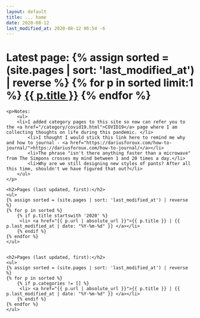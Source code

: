 ```yaml
---
layout: default
title: ... home
date: 2020-08-12
last_modified_at: 2020-08-12 06:54 -6
---
```


<div class="blurb">
	<h1>Latest page: {% assign sorted = (site.pages | sort: 'last_modified_at') | reverse %}
	{% for p in sorted limit:1 %}
	  	 <a href="{{ p.url | absolute_url }}">{{ p.title }}</a>
 	{% endfor %}
	 </h1>

	<p>Notes:
		<ul>
		<li>I added category pages to this site so now can refer you to the <a href="/category/covid19.html">COVID19</a> page where I am collecting thoughts on life during this pandemic. </li>
			<li>I thought I would stick this link here to remind me why and how to journal - <a href="https://dariusforoux.com/how-to-journal/">https://dariusforoux.com/how-to-journal/</a></li>
			<li>The phrase "isn't there anything faster than a microwave" from The Simpons crosses my mind between 1 and 20 times a day.</li>
			<li>Why are we still designing new styles of pants? After all this time, shouldn't we have figured that out?</li>
		</ul>
	</p>

	<h2>Pages (last updated, first):</h2>
	<ul>
	{% assign sorted = (site.pages | sort: 'last_modified_at') | reverse %}
	{% for p in sorted %}
		{% if p.title startswith '2020' %}
	  	 <li> <a href="{{ p.url | absolute_url }}">{{ p.title }} | {{ p.last_modified_at | date: "%Y-%m-%d" }} </a></li>
		{% endif %}
 	{% endfor %}
	</ul>


	<h2>Pages (last updated, first):</h2>
	<ul>
	{% assign sorted = (site.pages | sort: 'last_modified_at') | reverse %}
	{% for p in sorted %}
		{% if p.categories != [] %}
	  	 <li> <a href="{{ p.url | absolute_url }}">{{ p.title }} | {{ p.last_modified_at | date: "%Y-%m-%d" }} </a></li>
		{% endif %}
 	{% endfor %}
	</ul>

</div><!-- /.blurb -->
